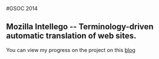 #GSOC 2014
## Mozilla Intellego -- Terminology-driven automatic translation of web sites.

You can view my progress on the project on this [blog](tharshan-gsoc.logdown.com)
